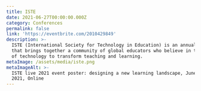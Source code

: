 ```yaml
---
title: ISTE
date: 2021-06-27T00:00:00.000Z
category: Conferences
permalink: false
link: 'https://eventbrite.com/2010429849'
description: >-
  ISTE (International Society for Technology in Education) is an annual event
  that brings together a community of global educators who believe in the power
  of technology to transform teaching and learning. 
metaImage: /assets/media/iste.png
metaImageAlt: >-
  ISTE live 2021 event poster: designing a new learning landscape, June 26-30,
  2021, Online
---
```

